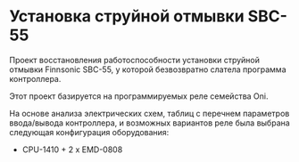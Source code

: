 # Установка струйной отмывки SBC-55

Проект восстановления работоспособности установки струйной отмывки Finnsonic SBC-55, у которой безвозвратно слатела программа контроллера.

Этот проект базируется на программируемых реле семейства Oni.

На основе анализа электрических схем, таблиц с перечнем параметров ввода/вывода контроллера, и возможных вариантов реле была выбрана следующая конфигурация оборудования:
* CPU-1410 + 2 x EMD-0808